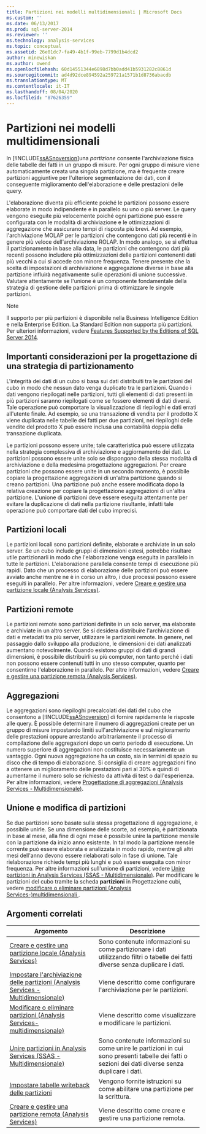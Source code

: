 ```yaml
---
title: Partizioni nei modelli multidimensionali | Microsoft Docs
ms.custom: ''
ms.date: 06/13/2017
ms.prod: sql-server-2014
ms.reviewer: ''
ms.technology: analysis-services
ms.topic: conceptual
ms.assetid: 26e01dc7-fa49-4b1f-99eb-7799d1b4dcd2
author: minewiskan
ms.author: owend
ms.openlocfilehash: 60d14551344e6898d7bb0add41b5931282c8861d
ms.sourcegitcommit: ad4d92dce894592a259721a1571b1d8736abacdb
ms.translationtype: MT
ms.contentlocale: it-IT
ms.lasthandoff: 08/04/2020
ms.locfileid: "87626359"
---
```

# <a name="partitions-in-multidimensional-models"></a>Partizioni nei modelli multidimensionali
  In [!INCLUDE[ssASnoversion](../../includes/ssasnoversion-md.md)]una *partizione* consente l'archiviazione fisica delle tabelle dei fatti in un gruppo di misure. Per ogni gruppo di misure viene automaticamente creata una singola partizione, ma è frequente creare partizioni aggiuntive per l'ulteriore segmentazione dei dati, con il conseguente miglioramento dell'elaborazione e delle prestazioni delle query.  
  
 L'elaborazione diventa più efficiente poiché le partizioni possono essere elaborate in modo indipendente e in parallelo su uno o più server. Le query vengono eseguite più velocemente poiché ogni partizione può essere configurata con le modalità di archiviazione e le ottimizzazioni di aggregazione che assicurano tempi di risposta più brevi. Ad esempio, l'archiviazione MOLAP per le partizioni che contengono dati più recenti è in genere più veloce dell'archiviazione ROLAP. In modo analogo, se si effettua il partizionamento in base alla data, le partizioni che contengono dati più recenti possono includere più ottimizzazioni delle partizioni contenenti dati più vecchi a cui si accede con minore frequenza. Tenere presente che la scelta di impostazioni di archiviazione e aggregazione diverse in base alla partizione influirà negativamente sulle operazioni di unione successive. Valutare attentamente se l'unione è un componente fondamentale della strategia di gestione delle partizioni prima di ottimizzare le singole partizioni.  
  
> [!NOTE]  
>  Il supporto per più partizioni è disponibile nella Business Intelligence Edition e nella Enterprise Edition. La Standard Edition non supporta più partizioni. Per ulteriori informazioni, vedere [Features Supported by the Editions of SQL Server 2014](../../getting-started/features-supported-by-the-editions-of-sql-server-2014.md).  
  
## <a name="important-considerations-when-designing-a-partitioning-strategy"></a>Importanti considerazioni per la progettazione di una strategia di partizionamento  
 L'integrità dei dati di un cubo si basa sui dati distribuiti tra le partizioni del cubo in modo che nessun dato venga duplicato tra le partizioni. Quando i dati vengono riepilogati nelle partizioni, tutti gli elementi di dati presenti in più partizioni saranno riepilogati come se fossero elementi di dati diversi. Tale operazione può comportare la visualizzazione di riepiloghi e dati errati all'utente finale. Ad esempio, se una transazione di vendita per il prodotto X viene duplicata nelle tabelle dei fatti per due partizioni, nei riepiloghi delle vendite del prodotto X può essere inclusa una contabilità doppia della transazione duplicata.  
  
 Le partizioni possono essere unite; tale caratteristica può essere utilizzata nella strategia complessiva di archiviazione e aggiornamento dei dati. Le partizioni possono essere unite solo se dispongono della stessa modalità di archiviazione e della medesima progettazione aggregazioni. Per creare partizioni che possono essere unite in un secondo momento, è possibile copiare la progettazione aggregazioni di un'altra partizione quando si creano partizioni. Una partizione può anche essere modificata dopo la relativa creazione per copiare la progettazione aggregazioni di un'altra partizione. L'unione di partizioni deve essere eseguita attentamente per evitare la duplicazione di dati nella partizione risultante, infatti tale operazione può comportare dati del cubo imprecisi.  
  
## <a name="local-partitions"></a>Partizioni locali  
 Le partizioni locali sono partizioni definite, elaborate e archiviate in un solo server. Se un cubo include gruppi di dimensioni estesi, potrebbe risultare utile partizionarli in modo che l'elaborazione venga eseguita in parallelo in tutte le partizioni. L'elaborazione parallela consente tempi di esecuzione più rapidi. Dato che un processo di elaborazione delle partizioni può essere avviato anche mentre ne è in corso un altro, i due processi possono essere eseguiti in parallelo. Per altre informazioni, vedere [Creare e gestire una partizione locale &#40;Analysis Services&#41;](create-and-manage-a-local-partition-analysis-services.md).  
  
## <a name="remote-partitions"></a>Partizioni remote  
 Le partizioni remote sono partizioni definite in un solo server, ma elaborate e archiviate in un altro server. Se si desidera distribuire l'archiviazione di dati e metadati tra più server, utilizzare le partizioni remote. In genere, nel passaggio dallo sviluppo alla produzione, le dimensioni dei dati analizzati aumentano notevolmente. Quando esistono gruppi di dati di grandi dimensioni, è possibile distribuirli su più computer, non tanto perché i dati non possono essere contenuti tutti in uno stesso computer, quanto per consentirne l'elaborazione in parallelo. Per altre informazioni, vedere [Creare e gestire una partizione remota &#40;Analysis Services&#41;](create-and-manage-a-remote-partition-analysis-services.md).  
  
## <a name="aggregations"></a>Aggregazioni  
 Le aggregazioni sono riepiloghi precalcolati dei dati del cubo che consentono a [!INCLUDE[ssASnoversion](../../includes/ssasnoversion-md.md)] di fornire rapidamente le risposte alle query. È possibile determinare il numero di aggregazioni create per un gruppo di misure impostando limiti sull'archiviazione e sul miglioramento delle prestazioni oppure arrestando arbitrariamente il processo di compilazione delle aggregazioni dopo un certo periodo di esecuzione. Un numero superiore di aggregazioni non costituisce necessariamente un vantaggio. Ogni nuova aggregazione ha un costo, sia in termini di spazio su disco che di tempo di elaborazione. Si consiglia di creare aggregazioni fino a ottenere un miglioramento delle prestazioni pari al 30% e quindi di aumentarne il numero solo se richiesto da attività di test o dall'esperienza. Per altre informazioni, vedere [Progettazione di aggregazioni &#40;Analysis Services - Multidimensionale&#41;](designing-aggregations-analysis-services-multidimensional.md).  
  
## <a name="partition-merging-and-editing"></a>Unione e modifica di partizioni  
 Se due partizioni sono basate sulla stessa progettazione di aggregazione, è possibile unirle. Se una dimensione delle scorte, ad esempio, è partizionata in base al mese, alla fine di ogni mese è possibile unire la partizione mensile con la partizione da inizio anno esistente. In tal modo la partizione mensile corrente può essere elaborata e analizzata in modo rapido, mentre gli altri mesi dell'anno devono essere rielaborati solo in fase di unione. Tale rielaborazione richiede tempi più lunghi e può essere eseguita con minor frequenza. Per altre informazioni sull'unione di partizioni, vedere [Unire partizioni in Analysis Services &#40;SSAS - Multidimensionale&#41;](merge-partitions-in-analysis-services-ssas-multidimensional.md). Per modificare le partizioni del cubo tramite la scheda **partizioni** in Progettazione cubi, vedere [modificare o eliminare partizioni &#40;Analysis Services-&#41;multidimensionali ](edit-or-delete-partitions-analyisis-services-multidimensional.md).  
  
## <a name="related-topics"></a>Argomenti correlati  
  
|Argomento|Descrizione|  
|-----------|-----------------|  
|[Creare e gestire una partizione locale &#40;Analysis Services&#41;](create-and-manage-a-local-partition-analysis-services.md)|Sono contenute informazioni su come partizionare i dati utilizzando filtri o tabelle dei fatti diverse senza duplicare i dati.|  
|[Impostare l'archiviazione delle partizioni &#40;Analysis Services - Multidimensionale&#41;](set-partition-storage-analysis-services-multidimensional.md)|Viene descritto come configurare l'archiviazione per le partizioni.|  
|[Modificare o eliminare partizioni &#40;Analysis Services-multidimensionale&#41;](edit-or-delete-partitions-analyisis-services-multidimensional.md)|Viene descritto come visualizzare e modificare le partizioni.|  
|[Unire partizioni in Analysis Services &#40;SSAS - Multidimensionale&#41;](merge-partitions-in-analysis-services-ssas-multidimensional.md)|Sono contenute informazioni su come unire le partizioni in cui sono presenti tabelle dei fatti o sezioni dei dati diverse senza duplicare i dati.|  
|[Impostare tabelle writeback delle partizioni](set-partition-writeback.md)|Vengono fornite istruzioni su come abilitare una partizione per la scrittura.|  
|[Creare e gestire una partizione remota &#40;Analysis Services&#41;](create-and-manage-a-remote-partition-analysis-services.md)|Viene descritto come creare e gestire una partizione remota.|  
  
  
